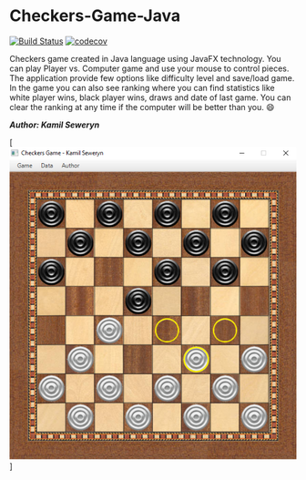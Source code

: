 # Checkers-Game-Java 

[![Build Status](https://travis-ci.org/kamisc/Checkers-Game-Java.svg?branch=master)](https://travis-ci.org/kamisc/Checkers-Game-Java)
[![codecov](https://codecov.io/gh/kamisc/Checkers-Game-Java/branch/master/graph/badge.svg)](https://codecov.io/gh/kamisc/Checkers-Game-Java)

Checkers game created in Java language using JavaFX technology. You can play Player vs. Computer game and use your mouse to control pieces. The application provide few options like difficulty level and save/load game. 
In the game you can also see ranking where you can find statistics like white player wins, black player wins, draws and date of last game. You can clear the ranking at any time if the computer will be better than you. :smile:

**_Author: Kamil Seweryn_**

[![Checkers](https://raw.githubusercontent.com/kamisc/Checkers-Game-Java/master/src/main/resources/checkers.png)]
